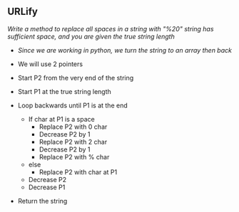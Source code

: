## URLify

*Write a method to replace all spaces in a string with "%20" string has
sufficient space, and you are given the true string length*

- *Since we are working in python, we turn the string to an array then back*

- We will use 2 pointers

- Start P2 from the very end of the string

- Start P1 at the true string length

- Loop backwards until P1 is at the end
    - If char at P1 is a space
        - Replace P2 with 0 char
        - Decrease P2 by 1
        - Replace P2 with 2 char
        - Decrease P2 by 1
        - Replace P2 with % char
    - else 
        - Replace P2 with char at P1
    - Decrease P2
    - Decrease P1

- Return the string
